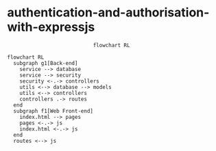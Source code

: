 # authentication-and-authorisation-with-expressjs


								flowchart RL
```mermaid
flowchart RL
  subgraph g1[Back-end]
    service --> database
    service --> security
    security <-.-> controllers
    utils <--> database --> models
    utils <--> controllers
    controllers .-> routes
  end
  subgraph f1[Web Front-end]
    index.html --> pages
    pages <-.-> js
    index.html <-.-> js
  end
  routes <--> js


```

